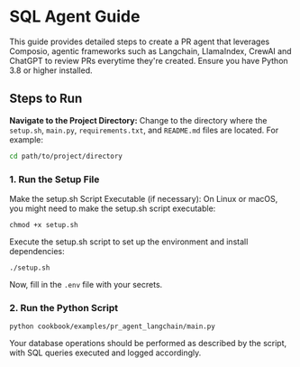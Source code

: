 # SQL Agent Guide

This guide provides detailed steps to create a PR agent that leverages Composio, agentic frameworks such as Langchain, LlamaIndex, CrewAI and ChatGPT to review PRs everytime they're created. Ensure you have Python 3.8 or higher installed.

## Steps to Run

**Navigate to the Project Directory:**
Change to the directory where the `setup.sh`, `main.py`, `requirements.txt`, and `README.md` files are located. For example:
```sh
cd path/to/project/directory
```

### 1. Run the Setup File
Make the setup.sh Script Executable (if necessary):
On Linux or macOS, you might need to make the setup.sh script executable:
```shell
chmod +x setup.sh
```
Execute the setup.sh script to set up the environment and install dependencies:
```shell
./setup.sh
```
Now, fill in the `.env` file with your secrets.

### 2. Run the Python Script
```shell
python cookbook/examples/pr_agent_langchain/main.py
```
Your database operations should be performed as described by the script, with SQL queries executed and logged accordingly.

